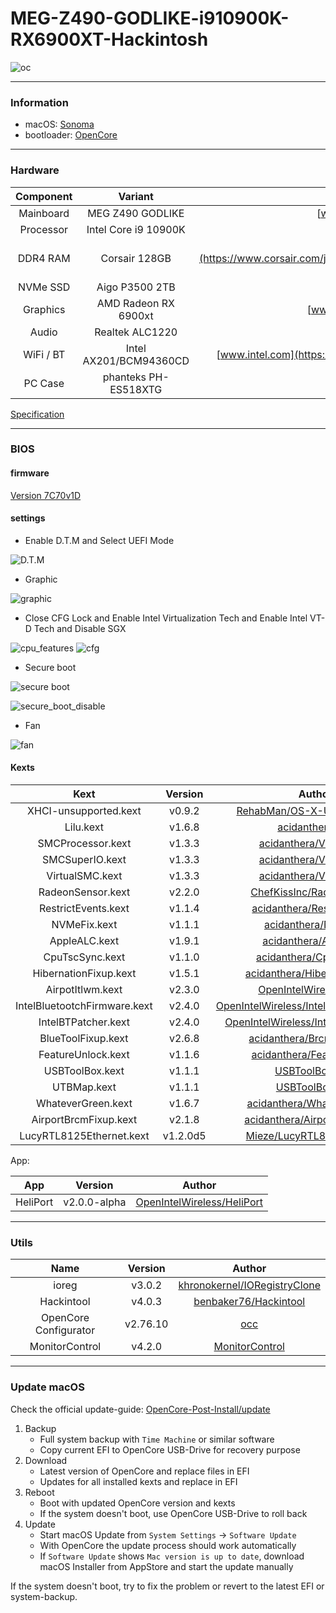 # MEG-Z490-GODLIKE-i910900K-RX6900XT-Hackintosh

![oc](docs/oc.png)

---

### Information 

- macOS: [Sonoma](https://www.apple.com/macos/sonoma/)
- bootloader: [OpenCore](https://github.com/acidanthera/OpenCorePkg/releases/latest)

---


### Hardware

| Component    | Variant                   | Link                                                                                                                                         |
|:------------:|:-------------------------:|:--------------------------------------------------------------------------------------------------------------------------------------------:|
| Mainboard    | MEG Z490 GODLIKE          | [www.msi.com](https://www.msi.com/Motherboard/MEG-Z490-GODLIKE/Overview)                                                                     |
| Processor    | Intel Core i9 10900K      | [ark.intel.com](https://ark.intel.com/content/www/us/en/ark/products/199332/intel-core-i910900k-processor-20m-cache-up-to-5-30-ghz.html)     |
| DDR4 RAM     | Corsair 128GB             | [www.corsair.com](https://www.corsair.com/ja/zh/%E7%B1%BB%E5%88%AB/%E4%BA%A7%E5%93%81/%E5%86%85%E5%AD%98/VENGEANCE-LPX/p/CMK128GX4M4A2666C16)|
| NVMe SSD     | Aigo P3500 2TB            | [www.aigo.com](http://www.aigo.com/memory/udisk1/)                                                                                           |
| Graphics     | AMD Radeon RX 6900xt      | [www.amd.com](https://www.amd.com/en/products/graphics/amd-radeon-rx-6900-xt)                                                                |
| Audio        | Realtek ALC1220           | [Supported-codecs](https://github.com/acidanthera/AppleALC/wiki/Supported-codecs)                                                            |
| WiFi / BT    | Intel AX201/BCM94360CD    | [www.intel.com](https://www.intel.com/content/www/us/en/products/sku/130293/intel-wifi-6-ax201-gig/specifications.html)                      |
| PC Case      | phanteks PH-ES518XTG      | [phanteks.cn](https://phanteks.cn/Evolv_Series/PH-ES518XTG)                                                                                  |

[Specification](https://www.msi.cn/Motherboard/MEG-Z490-GODLIKE/Specification)

---

### BIOS 

#### firmware 

[Version 7C70v1D](https://www.msi.cn/Motherboard/MEG-Z490-GODLIKE/support)


#### settings

- Enable D.T.M and Select UEFI Mode

![D.T.M](docs/bios/dtm.bmp)

- Graphic 

![graphic](docs/bios/graphic.bmp)


- Close CFG Lock and Enable Intel Virtualization Tech and Enable Intel VT-D Tech and Disable SGX

![cpu_features](docs/bios/cpu_features.bmp)
![cfg](docs/bios/cfg.bmp)


- Secure boot

![secure boot](docs/bios/secure_boot.bmp)

![secure_boot_disable](docs/bios/secure_boot_disable.bmp)

- Fan

![fan](docs/bios/fan.bmp)



#### Kexts

|             Kext             |   Version    |                            Author                            |
| :--------------------------: | :----------: | :----------------------------------------------------------: |
|    XHCI-unsupported.kext     |    v0.9.2    | [RehabMan/OS-X-USB-Inject-All](https://github.com/RehabMan/OS-X-USB-Inject-All/tree/master/XHCI-unsupported.kext) |
|          Lilu.kext           |    v1.6.8    | [acidanthera/Lilu](https://github.com/acidanthera/Lilu/releases) |
|      SMCProcessor.kext       |    v1.3.3    | [acidanthera/VirtualSMC](https://github.com/acidanthera/VirtualSMC/releases) |
|       SMCSuperIO.kext        |    v1.3.3    | [acidanthera/VirtualSMC](https://github.com/acidanthera/VirtualSMC/releases) |
|       VirtualSMC.kext        |    v1.3.3    | [acidanthera/VirtualSMC](https://github.com/acidanthera/VirtualSMC/releases) |
|      RadeonSensor.kext       |    v2.2.0    | [ChefKissInc/RadeonSensor](https://github.com/ChefKissInc/RadeonSensor/releases) |
|     RestrictEvents.kext      |    v1.1.4    | [acidanthera/RestrictEvents](https://github.com/acidanthera/RestrictEvents) |
|         NVMeFix.kext         |    v1.1.1    | [acidanthera/NVMeFix](https://github.com/acidanthera/NVMeFix) |
|     AppleALC.kext            |    v1.9.1    | [acidanthera/AppleALC](https://github.com/acidanthera/AppleALC/releases)          |
|     CpuTscSync.kext          |    v1.1.0    | [acidanthera/CpuTscSync](https://github.com/acidanthera/CpuTscSync/releases)      |
| HibernationFixup.kext        |    v1.5.1    | [acidanthera/HibernationFixup](https://github.com/acidanthera/HibernationFixup/releases)    |
|       AirpotItlwm.kext       |    v2.3.0    | [OpenIntelWireless/itlwm](https://github.com/OpenIntelWireless/itlwm/releases) |
| IntelBluetootchFirmware.kext |    v2.4.0    | [OpenIntelWireless/IntelBluetoothFirmware](https://github.com/OpenIntelWireless/IntelBluetoothFirmware/releases) |
|     IntelBTPatcher.kext      |    v2.4.0    | [OpenIntelWireless/IntelBTPatcher.kext](https://github.com/OpenIntelWireless/IntelBluetoothFirmware/releases) |
|      BlueToolFixup.kext      |    v2.6.8    | [acidanthera/BrcmPatchRAM](https://github.com/acidanthera/BrcmPatchRAM/releases) |
|      FeatureUnlock.kext      |    v1.1.6    | [acidanthera/FeatureUnlock](https://github.com/acidanthera/FeatureUnlock/releases) |
|       USBToolBox.kext        |    v1.1.1    | [USBToolBox/kext](https://github.com/USBToolBox/kext/releases) |
|         UTBMap.kext          |    v1.1.1    | [USBToolBox/tool](https://github.com/USBToolBox/tool)     |
|      WhateverGreen.kext      |    v1.6.7    | [acidanthera/WhateverGreen/](https://github.com/acidanthera/WhateverGreen/releases) |
|    AirportBrcmFixup.kext     |    v2.1.8    | [acidanthera/AirportBrcmFixup](https://github.com/acidanthera/AirportBrcmFixup/releases) |
|LucyRTL8125Ethernet.kext| v1.2.0d5 | [Mieze/LucyRTL8125Ethernet](https://github.com/Mieze/LucyRTL8125Ethernet/releases) |

App:


|     App      | Version | Author                                                       |
| :----------: | :-----: | ------------------------------------------------------------ |
|   HeliPort   | v2.0.0-alpha | [OpenIntelWireless/HeliPort](https://github.com/OpenIntelWireless/HeliPort/releases) |

---

### Utils

| Name                                 | Version      | Author                                                                                                             |
|:------------------------------------:|:------------:|:------------------------------------------------------------------------------------------------------------------:|
| ioreg                                | v3.0.2       | [khronokernel/IORegistryClone](https://github.com/khronokernel/IORegistryClone/blob/master/ioreg-302.zip)          |
| Hackintool                           | v4.0.3       | [benbaker76/Hackintool](https://github.com/benbaker76/Hackintool/releases)                                         |
| OpenCore Configurator                | v2.76.10     | [occ](https://mackie100projects.altervista.org/download-opencore-configurator/)                                    |
| MonitorControl                       | v4.2.0       | [MonitorControl](https://github.com/MonitorControl/MonitorControl/releases)                                        |

---


### Update macOS

Check the official update-guide: [OpenCore-Post-Install/update](https://dortania.github.io/OpenCore-Post-Install/universal/update.html)

1. Backup
   - Full system backup with `Time Machine` or similar software
   - Copy current EFI to OpenCore USB-Drive for recovery purpose
2. Download
   - Latest version of OpenCore and replace files in EFI
   - Updates for all installed kexts and replace in EFI
3. Reboot
   - Boot with updated OpenCore version and kexts
   - If the system doesn't boot, use OpenCore USB-Drive to roll back
4. Update
   - Start macOS Update from `System Settings` -> `Software Update`
   - With OpenCore the update process should work automatically
   - If `Software Update` shows `Mac version is up to date`, download macOS Installer from AppStore and start the update manually

If the system doesn't boot, try to fix the problem or revert to the latest EFI or system-backup.
